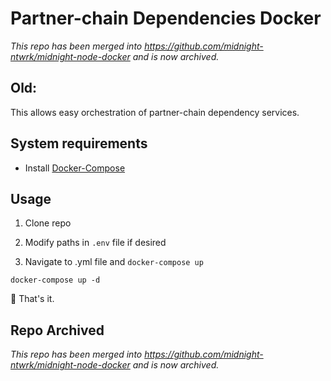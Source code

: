 # Partner-chain Dependencies Docker

*This repo has been merged into
https://github.com/midnight-ntwrk/midnight-node-docker and is now archived.*

## Old:

This allows easy orchestration of partner-chain dependency services.

## System requirements

- Install [Docker-Compose](https://docs.docker.com/compose/install/)

## Usage

1. Clone repo

3. Modify paths in `.env` file if desired 

2. Navigate to .yml file and `docker-compose up`

```shell
docker-compose up -d
```

🚀 That's it.

## Repo Archived

*This repo has been merged into
https://github.com/midnight-ntwrk/midnight-node-docker and is now archived.*
